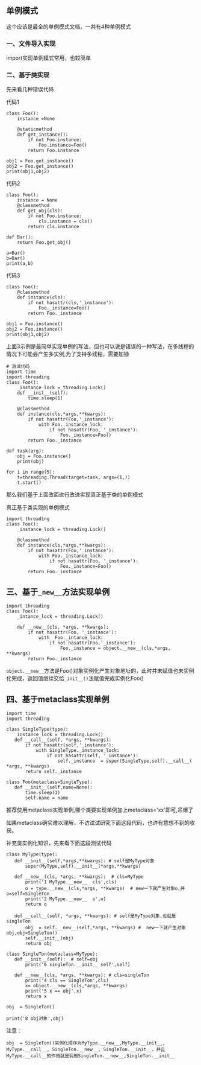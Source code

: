 
## 单例模式

这个应该是最全的单例模式文档，一共有4种单例模式

### 一、文件导入实现

import实现单例模式常用，也较简单

### 二、基于类实现

先来看几种错误代码

代码1
```
class Foo():
    instance =None

    @staticmethod
    def get_instance():
        if not Foo.instance:
            Foo.instance=Foo()
        return Foo.instance

obj1 = Foo.get_instance()
obj2 = Foo.get_instance()
print(obj1,obj2)
```

代码2
```
class Foo():
    instance = None
    @classmethod
    def get_obj(cls):
        if not Foo.instance:
            cls.instance = cls()
        return cls.instance

def Bar():
    return Foo.get_obj()

a=Bar()
b=Bar()
print(a,b)
```

代码3
```
class Foo():
    @classmethod
    def instance(cls):
        if not hasattr(cls,'_instance'):
            Foo._instance=Foo()
        return Foo._instance

obj1 = Foo.instance()
obj2 = Foo.instance()
print(obj1,obj2)
```

上面3示例是最简单实现单例的写法，但也可以说是错误的一种写法，在多线程的情况下可能会产生多实例,为了支持多线程，需要加锁
```
# 测试代码
import time
import threading
class Foo():
    _instance_lock = threading.Lock()
    def __init__(self):
        time.sleep(1)

    @classmethod
    def instance(cls,*args,**kwargs):
        if not hasattr(Foo,'_instance'):
            with Foo._instance_lock:
                if not hasattr(Foo, '_instance'):
                    Foo._instance=Foo()
        return Foo._instance

def task(arg):
    obj = Foo.instance()
    print(obj)

for i in range(5):
    t=threading.Thread(target=task, args=(1,))
    t.start()
```

那么我们基于上面改面进行改进实现真正基于类的单例模式

真正基于类实现的单例模式
```
import threading
class Foo():
    _instance_lock = threading.Lock()

    @classmethod
    def instance(cls,*args,**kwargs):
        if not hasattr(Foo,'_instance'):
            with Foo._instance_lock:
                if not hasattr(Foo, '_instance'):
                    Foo._instance=Foo()
        return Foo._instance
```

## 三、基于`_new__`方法实现单例

```
import threading
class Foo():
    _intance_lock = threading.Lock()

    def __new__(cls, *args, **kwargs):
        if not hasattr(Foo, '_instance'):
            with  Foo._intance_lock:
                if not hasattr(Foo,'_instance'):
                    Foo._instance = object.__new__(cls,*args, **kwargs)
        return Foo._instance
```

`object.__new__`方法是Foo()对象实例化产生对象地址的，此时并未赋值也未实例化完成，返回值继续交给`_init__()`法赋值完成实例化Foo()
 
##  四、基于metaclass实现单例
 
 ```
 import time
import threading

class SingleType(type):
    _instance_lock = threading.Lock()
    def __call__(self, *args, **kwargs):
        if not hasattr(self,'_instance'):
            with SingleType._instance_lock:
                if not hasattr(self, '_instance'):
                    self._instance  = super(SingleType,self).__call__( *args, **kwargs)
        return self._instance

class Foo(metaclass=SingleType):
    def __init__(self,name=None):
        time.sleep(1)
        self.name = name
 ```
 
推荐使用metaclass实现单例,哪个类要实现单例加上metaclass='xx'即可,吊爆了
 
 如果metaclass确实难以理解，不访试试研究下面这段代码，也许有意想不到的收获。
 
 
 补充类实例化知识，先来看下面这段测试代码
 
 ```
 class MyType(type):
    def __init__(self,*args,**kwargs): # self是MyType对象
        super(MyType,self).__init__(*args,**kwargs)

    def __new__(cls, *args, **kwargs):  # cls=MyType
        print('1 MyType.__new__  cls',cls)
        o = type.__new__(cls,*args, **kwargs)  # new一下就产生对象o,并o=self=SingleTon
        print('2 MyType.__new__  o',o)
        return o

    def __call__(self, *args, **kwargs): # self是MyType对象,也就是singleTon
        obj  = self.__new__(self,*args, **kwargs) #  new一下就产生对象obj,obj=SingleTon()
        self.__init__(obj)
        return obj

class SingleTon(metaclass=MyType):
    def __init__(self):  # self=obj
        print('6 singleTon.__init__ self',self)

    def __new__(cls, *args, **kwargs): # cls=singleTon
        print('4 cls == SingleTon',cls)
        x= object.__new__(cls,*args, **kwargs)
        print('5 x == obj',x)
        return x

obj  = SingleTon()

print('8 obj对象',obj)
 ```

注意：

`obj  = SingleTon()实例化顺序为MyType.__new__,MyType.__init__, MyType.__call__, SingleTon.__new__, SingleTon.__init__，并且MyType.__call__的作用就是调用SingleTon.__new__,SingleTon.__init__`

